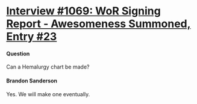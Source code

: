 # [Interview #1069: WoR Signing Report - Awesomeness Summoned, Entry #23](https://www.theoryland.com/intvmain.php?i=1069#23)

#### Question

Can a Hemalurgy chart be made?

#### Brandon Sanderson

Yes. We will make one eventually.

